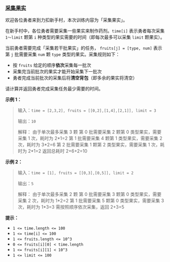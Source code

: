 ### [采集果实](https://leetcode-cn.com/problems/PTXy4P)

欢迎各位勇者来到力扣新手村，本次训练内容为「采集果实」。

在新手村中，各位勇者需要采集一些果实来制作药剂。`time[i]` 表示勇者每次采集 `1～limit` 颗第 `i` 种类型的果实需要的时间（即每次最多可以采集 `limit` 颗果实）。

当前勇者需要完成「采集若干批果实」的任务， `fruits[j] = [type, num]` 表示第 `j` 批需要采集 `num` 颗 `type` 类型的果实。采集规则如下：
- 按 `fruits` 给定的顺序**依次**采集每一批次
- 采集完当前批次的果实才能开始采集下一批次
- 勇者完成当前批次的采集后将**清空背包**（即多余的果实将清空）

请计算并返回勇者完成采集任务最少需要的时间。


**示例 1：**
>输入：`time = [2,3,2], fruits = [[0,2],[1,4],[2,1]], limit = 3`
>
>输出：`10`
>
>解释：
>由于单次最多采集 3 颗
>第 0 批需要采集 2 颗第 0 类型果实，需要采集 1 次，耗时为 2\*1=2
>第 1 批需要采集 4 颗第 1 类型果实，需要采集 2 次，耗时为 3\*2=6
>第 2 批需要采集 1 颗第 2 类型果实，需要采集 1 次，耗时为 2\*1=2
>返回总耗时 2+6+2=10

**示例 2：**
>输入：`time = [1], fruits = [[0,3],[0,5]], limit = 2`
>
>输出：`5`
>
>解释：
>由于单次最多采集 2 颗
>第 0 批需要采集 3 颗第 0 类型果实，需要采集 2 次，耗时为 1\*2=2
>第 1 批需要采集 5 颗第 0 类型果实，需要采集 3 次，耗时为 1\*3=3
>需按照顺序依次采集，返回 2+3=5

**提示：**
- `1 <= time.length <= 100`
- `1 <= time[i] <= 100`
- `1 <= fruits.length <= 10^3`
- `0 <= fruits[i][0] < time.length`
- `1 <= fruits[i][1] < 10^3`
- `1 <= limit <= 100`
